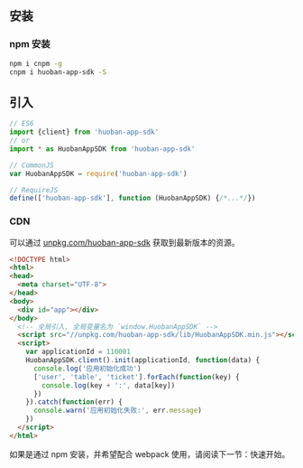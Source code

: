 
## 安装

### npm 安装
```sh
npm i cnpm -g
cnpm i huoban-app-sdk -S
```

## 引入

```javascript
// ES6
import {client} from 'huoban-app-sdk'
// or
import * as HuobanAppSDK from 'huoban-app-sdk'

// CommonJS
var HuobanAppSDK = require('huoban-app-sdk')

// RequireJS
define(['huoban-app-sdk'], function (HuobanAppSDK) {/*...*/})
```

### CDN
可以通过 [unpkg.com/huoban-app-sdk](//unpkg.com/huoban-app-sdk/lib "https://unpkg.com/huoban-app-sdk") 获取到最新版本的资源。

```html
<!DOCTYPE html>
<html>
<head>
  <meta charset="UTF-8">
</head>
<body>
  <div id="app"></div>
</body>
  <!-- 全局引入, 全局变量名为 `window.HuobanAppSDK` -->
  <script src="//unpkg.com/huoban-app-sdk/lib/HuobanAppSDK.min.js"></script>
  <script>
    var applicationId = 110001
    HuobanAppSDK.client().init(applicationId, function(data) {
      console.log('应用初始化成功')
      ['user', 'table', 'ticket'].forEach(function(key) {
        console.log(key + ':', data[key])
      })
    }).catch(function(err) {
      console.warn('应用初始化失败:', err.message)
    })
  </script>
</html>
```

如果是通过 npm 安装，并希望配合 webpack 使用，请阅读下一节：<router-link to="/component/quickstart">快速开始</router-link>。
